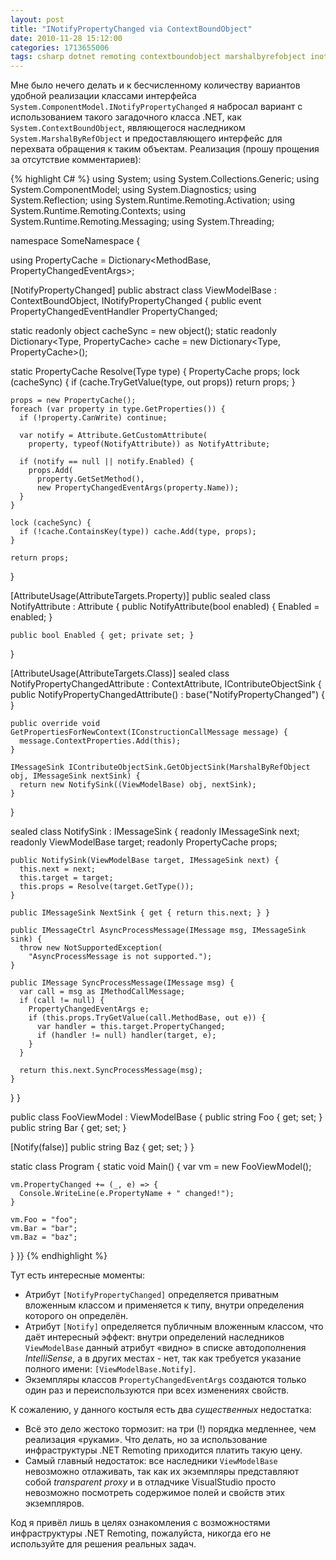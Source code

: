 ```yaml
---
layout: post
title: "INotifyPropertyChanged via ContextBoundObject"
date: 2010-11-28 15:12:00
categories: 1713655006
tags: csharp dotnet remoting contextboundobject marshalbyrefobject inotifypropertychanged
---
```

Мне было нечего делать и к бесчисленному количеству вариантов удобной реализации классами интерфейса `System.ComponentModel.INotifyPropertyChanged` я набросал вариант с использованием такого загадочного класса .NET, как `System.ContextBoundObject`, являющегося наследником `System.MarshalByRefObject` и предоставляющего интерфейс для перехвата обращения к таким объектам. Реализация (прошу прощения за отсутствие комментариев):

{% highlight C# %}
using System;
using System.Collections.Generic;
using System.ComponentModel;
using System.Diagnostics;
using System.Reflection;
using System.Runtime.Remoting.Activation;
using System.Runtime.Remoting.Contexts;
using System.Runtime.Remoting.Messaging;
using System.Threading;

namespace SomeNamespace {

using PropertyCache = Dictionary<MethodBase, PropertyChangedEventArgs>;

[NotifyPropertyChanged]
public abstract class ViewModelBase
  : ContextBoundObject, INotifyPropertyChanged
{
  public event PropertyChangedEventHandler PropertyChanged;

  static readonly object cacheSync = new object();
  static readonly Dictionary<Type, PropertyCache> cache = new Dictionary<Type, PropertyCache>();

  static PropertyCache Resolve(Type type) {
    PropertyCache props;
    lock (cacheSync) {
      if (cache.TryGetValue(type, out props)) return props;
    }

    props = new PropertyCache();
    foreach (var property in type.GetProperties()) {
      if (!property.CanWrite) continue;

      var notify = Attribute.GetCustomAttribute(
        property, typeof(NotifyAttribute)) as NotifyAttribute;

      if (notify == null || notify.Enabled) {
        props.Add(
          property.GetSetMethod(),
          new PropertyChangedEventArgs(property.Name));
      }
    }

    lock (cacheSync) {
      if (!cache.ContainsKey(type)) cache.Add(type, props);
    }

    return props;
  }

  [AttributeUsage(AttributeTargets.Property)]
  public sealed class NotifyAttribute : Attribute {
    public NotifyAttribute(bool enabled) { Enabled = enabled; }

    public bool Enabled { get; private set; }
  }

  [AttributeUsage(AttributeTargets.Class)]
  sealed class NotifyPropertyChangedAttribute : ContextAttribute, IContributeObjectSink
  {
    public NotifyPropertyChangedAttribute()
      : base("NotifyPropertyChanged") { }

    public override void GetPropertiesForNewContext(IConstructionCallMessage message) {
      message.ContextProperties.Add(this);
    }

    IMessageSink IContributeObjectSink.GetObjectSink(MarshalByRefObject obj, IMessageSink nextSink) {
      return new NotifySink((ViewModelBase) obj, nextSink);
    }
  }

  sealed class NotifySink : IMessageSink
  {
    readonly IMessageSink next;
    readonly ViewModelBase target;
    readonly PropertyCache props;

    public NotifySink(ViewModelBase target, IMessageSink next) {
      this.next = next;
      this.target = target;
      this.props = Resolve(target.GetType());
    }

    public IMessageSink NextSink { get { return this.next; } }

    public IMessageCtrl AsyncProcessMessage(IMessage msg, IMessageSink sink) {
      throw new NotSupportedException(
        "AsyncProcessMessage is not supported.");
    }

    public IMessage SyncProcessMessage(IMessage msg) {
      var call = msg as IMethodCallMessage;
      if (call != null) {
        PropertyChangedEventArgs e;
        if (this.props.TryGetValue(call.MethodBase, out e)) {
          var handler = this.target.PropertyChanged;
          if (handler != null) handler(target, e);
        }
      }

      return this.next.SyncProcessMessage(msg);
    }
  }
}

public class FooViewModel : ViewModelBase {
  public string Foo { get; set; }
  public string Bar { get; set; }

  [Notify(false)]
  public string Baz { get; set; }
}

static class Program {
  static void Main() {
    var vm = new FooViewModel();

    vm.PropertyChanged += (_, e) => {
      Console.WriteLine(e.PropertyName + " changed!");
    }

    vm.Foo = "foo";
    vm.Bar = "bar";
    vm.Baz = "baz";
  }
}}
{% endhighlight %}

Тут есть интересные моменты:

* Атрибут `[NotifyPropertyChanged]` определяется приватным вложенным классом и применяется к типу, внутри определения которого он определён.
* Атрибут `[Notify]` определяется публичным вложенным классом, что даёт интересный эффект: внутри определений наследников `ViewModelBase` данный атрибут «видно» в списке автодополнения *IntelliSense*, а в других местах - нет, так как требуется указание полного имени: `[ViewModelBase.Notify]`.
* Экземпляры классов `PropertyChangedEventArgs` создаются только один раз и переиспользуются при всех изменениях свойств.

К сожалению, у данного костыля есть два *существенных* недостатка:

* Всё это дело жестоко тормозит: на три (!) порядка медленнее, чем реализация «руками». Что делать, но за использование инфраструктуры .NET Remoting приходится платить такую цену.
* Самый главный недостаток: все наследники `ViewModelBase` невозможно отлаживать, так как их экземпляры представляют собой *transparent proxy* и в отладчике VisualStudio просто невозможно посмотреть содержимое полей и свойств этих экземпляров.

Код я привёл лишь в целях ознакомления с возможностями инфраструктуры .NET Remoting, пожалуйста, никогда его не используйте для решения реальных задач.